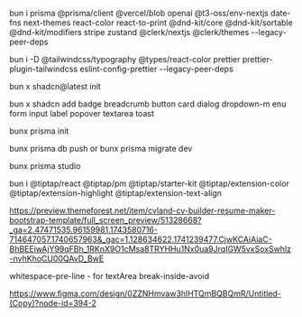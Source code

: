 bun i prisma @prisma/client @vercel/blob openai @t3-oss/env-nextjs date-fns next-themes react-color react-to-print @dnd-kit/core @dnd-kit/sortable @dnd-kit/modifiers stripe zustand @clerk/nextjs @clerk/themes --legacy-peer-deps

bun i -D @tailwindcss/typography @types/react-color prettier prettier-plugin-tailwindcss eslint-config-prettier --legacy-peer-deps

bun x shadcn@latest init

bun x shadcn add badge breadcrumb button card dialog dropdown-m enu form input label popover textarea toast

bunx prisma init

bunx prisma db push or bunx prisma migrate dev

bunx prisma studio

bun i @tiptap/react @tiptap/pm @tiptap/starter-kit @tiptap/extension-color @tiptap/extension-highlight @tiptap/extension-text-align

https://preview.themeforest.net/item/cvland-cv-builder-resume-maker-bootstrap-template/full_screen_preview/51328668?_ga=2.47471535.96159981.1743580716-714647057.1740657963&_gac=1.128634622.1741239477.CjwKCAiAiaC-BhBEEiwAjY99qFBh_1RKnX9O1cMsa8TRYHHu1Nx0ua9JrqIGW5vxSoxSwhlz-nvhKhoCU00QAvD_BwE



<!-- https://github.com/codinginflow/nextjs-15-ai-resume-builder  -->

<!-- prisma.io/docs/orm/more/help-and-troubleshooting/help-articles/nextjs-prisma-client-dev-practices  -->


whitespace-pre-line - for textArea
break-inside-avoid


https://www.figma.com/design/0ZZNHmvaw3hlHTQmBQBQmR/Untitled-(Copy)?node-id=394-2